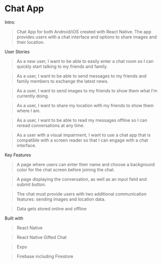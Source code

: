 # Chat App

Intro:

>Chat App for both Android/iOS created with React Native. The app provides users with a chat interface and options to share images and their location.


User Stories

>As a new user, I want to be able to easily enter a chat room so I can quickly start talking to my friends and family.

>As a user, I want to be able to send messages to my friends and family members to exchange the latest news.

>As a user, I want to send images to my friends to show them what I’m currently doing.

>As a user, I want to share my location with my friends to show them where I am.

>As a user, I want to be able to read my messages offline so I can reread conversations at any time.

>As a user with a visual impairment, I want to use a chat app that is compatible with a screen reader so that I can engage with a chat interface.


Key Features

>A page where users can enter their name and choose a background color for the chat screen before joining the chat.

>A page displaying the conversation, as well as an input field and submit button.

>The chat must provide users with two additional communication features: sending images and location data.

>Data gets stored online and offline


Built with

>React Native

>React Native Gifted Chat

>Expo

>Firebase including Firestore
